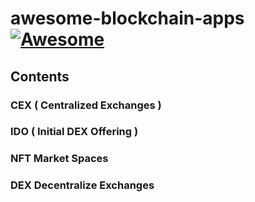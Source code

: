 #  awesome-blockchain-apps  [![Awesome](https://cdn.rawgit.com/sindresorhus/awesome/d7305f38d29fed78fa85652e3a63e154dd8e8829/media/badge.svg?style=flat-square)](https://github.com/sindresorhus/awesome)

## Contents

### CEX ( Centralized Exchanges )

### IDO ( Initial DEX Offering )

###  NFT Market Spaces

### DEX Decentralize Exchanges


